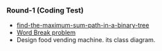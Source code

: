 ### Round-1 (Coding Test)
- [find-the-maximum-sum-path-in-a-binary-tree](https://www.geeksforgeeks.org/find-the-maximum-sum-path-in-a-binary-tree/#:~:text=Given%20a%20Binary%20Tree%2C%20find,maximum%20is%207%2D%3E10.)
- [Word Break problem](https://www.geeksforgeeks.org/word-break-problem-dp-32/)
- Design food vending machine. its class diagram.
